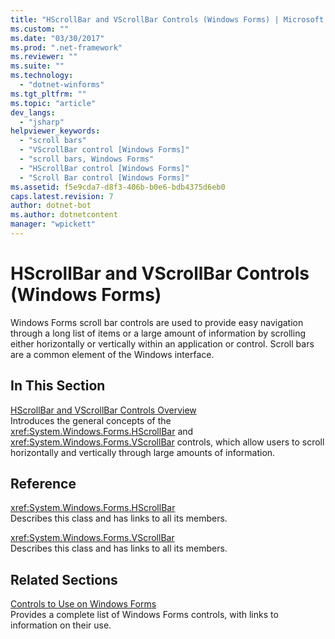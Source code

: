 ```yaml
---
title: "HScrollBar and VScrollBar Controls (Windows Forms) | Microsoft Docs"
ms.custom: ""
ms.date: "03/30/2017"
ms.prod: ".net-framework"
ms.reviewer: ""
ms.suite: ""
ms.technology: 
  - "dotnet-winforms"
ms.tgt_pltfrm: ""
ms.topic: "article"
dev_langs: 
  - "jsharp"
helpviewer_keywords: 
  - "scroll bars"
  - "VScrollBar control [Windows Forms]"
  - "scroll bars, Windows Forms"
  - "HScrollBar control [Windows Forms]"
  - "Scroll Bar control [Windows Forms]"
ms.assetid: f5e9cda7-d8f3-406b-b0e6-bdb4375d6eb0
caps.latest.revision: 7
author: dotnet-bot
ms.author: dotnetcontent
manager: "wpickett"
---
```

# HScrollBar and VScrollBar Controls (Windows Forms)
Windows Forms scroll bar controls are used to provide easy navigation through a long list of items or a large amount of information by scrolling either horizontally or vertically within an application or control. Scroll bars are a common element of the Windows interface.  
  
## In This Section  
 [HScrollBar and VScrollBar Controls Overview](../../../../docs/framework/winforms/controls/hscrollbar-and-vscrollbar-controls-overview-windows-forms.md)  
 Introduces the general concepts of the <xref:System.Windows.Forms.HScrollBar> and <xref:System.Windows.Forms.VScrollBar> controls, which allow users to scroll horizontally and vertically through large amounts of information.  
  
## Reference  
 <xref:System.Windows.Forms.HScrollBar>  
 Describes this class and has links to all its members.  
  
 <xref:System.Windows.Forms.VScrollBar>  
 Describes this class and has links to all its members.  
  
## Related Sections  
 [Controls to Use on Windows Forms](../../../../docs/framework/winforms/controls/controls-to-use-on-windows-forms.md)  
 Provides a complete list of Windows Forms controls, with links to information on their use.